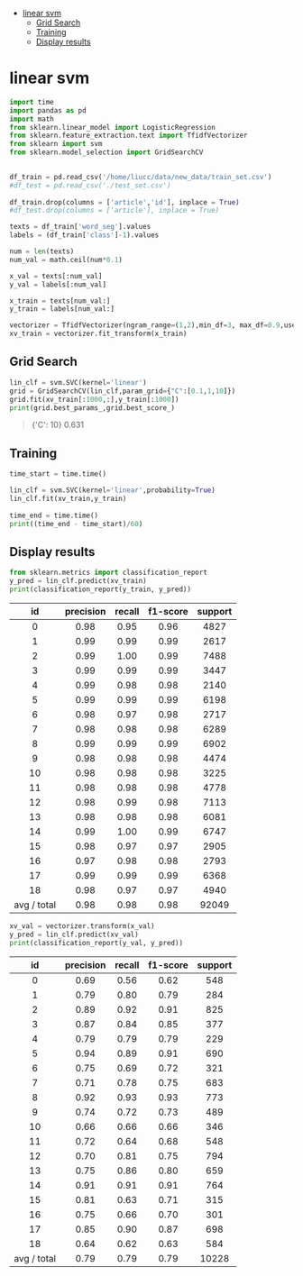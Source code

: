 - [linear svm](#linear-svm)
    - [Grid Search](#grid-search)
    - [Training](#training)
    - [Display results](#display-results)

# linear svm

```python
import time
import pandas as pd
import math
from sklearn.linear_model import LogisticRegression
from sklearn.feature_extraction.text import TfidfVectorizer
from sklearn import svm
from sklearn.model_selection import GridSearchCV

 
df_train = pd.read_csv('/home/liucc/data/new_data/train_set.csv')
#df_test = pd.read_csv('./test_set.csv')
 
df_train.drop(columns = ['article','id'], inplace = True)
#df_test.drop(columns = ['article'], inplace = True)

texts = df_train['word_seg'].values
labels = (df_train['class']-1).values

num = len(texts)
num_val = math.ceil(num*0.1)

x_val = texts[:num_val]
y_val = labels[:num_val]

x_train = texts[num_val:]
y_train = labels[num_val:]

vectorizer = TfidfVectorizer(ngram_range=(1,2),min_df=3, max_df=0.9,use_idf=1,smooth_idf=1, sublinear_tf=1)
xv_train = vectorizer.fit_transform(x_train)

```

## Grid Search


```python
lin_clf = svm.SVC(kernel='linear')
grid = GridSearchCV(lin_clf,param_grid={"C":[0.1,1,10]})
grid.fit(xv_train[:1000,:],y_train[:1000])
print(grid.best_params_,grid.best_score_)
```

>{'C': 10} 0.631


## Training


```python
time_start = time.time()

lin_clf = svm.SVC(kernel='linear',probability=True)
lin_clf.fit(xv_train,y_train)
 
time_end = time.time()
print((time_end - time_start)/60)
```
## Display results

```python
from sklearn.metrics import classification_report
y_pred = lin_clf.predict(xv_train)
print(classification_report(y_train, y_pred)) 
```

id | precision  |  recall | f1-score  | support
:---:|:---:|:---:|:---:|:---:
0   | 0.98  | 0.95  |0.96   |   4827
1   | 0.99  |   0.99   |   0.99|  2617
2| 0.99|1.00|0.99|7488
3| 0.99|0.99|0.99|3447
4| 0.99|0.98|0.98|2140
5| 0.99|0.99|0.99|6198
6| 0.98|0.97|0.98|2717
7| 0.98|0.98|0.98|6289
8| 0.99|0.99|0.99|6902
9| 0.98|0.98|0.98|4474
10| 0.98|0.98|0.98|3225
11| 0.98|0.98|0.98|4778
12| 0.98|0.99|0.98|7113
13| 0.98|0.98|0.98|6081
14| 0.99|1.00|0.99|6747
15| 0.98|0.97|0.97|2905
16| 0.97|0.98|0.98|2793
17| 0.99|0.99|0.99|6368
18| 0.98|0.97|0.97|4940
avg / total| 0.98|0.98|0.98| 92049

```python
xv_val = vectorizer.transform(x_val)
y_pred = lin_clf.predict(xv_val)
print(classification_report(y_val, y_pred)) 
```

id| precision|recall | f1-score |  support
:---:|:---:|:---:|:---:|:---:
|  0| 0.69|0.56|0.62| 548
|  1| 0.79|0.80|0.79| 284
|  2| 0.89|0.92|0.91| 825
|  3| 0.87|0.84|0.85| 377
|  4| 0.79|0.79|0.79| 229
|  5| 0.94|0.89|0.91| 690
|  6| 0.75|0.69|0.72| 321
|  7| 0.71|0.78|0.75| 683
|  8| 0.92|0.93|0.93| 773
|  9| 0.74|0.72|0.73| 489
| 10| 0.66|0.66|0.66| 346
| 11| 0.72|0.64|0.68| 548
| 12| 0.70|0.81|0.75| 794
| 13| 0.75|0.86|0.80| 659
| 14| 0.91|0.91|0.91| 764
| 15| 0.81|0.63|0.71| 315
| 16| 0.75|0.66|0.70| 301
| 17| 0.85|0.90|0.87| 698
| 18| 0.64|0.62|0.63| 584
|avg / total| 0.79|0.79|0.79| 10228
